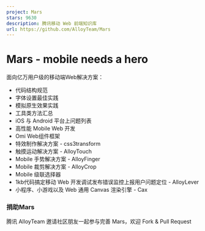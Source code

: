 ```yaml
---
project: Mars
stars: 9630
description: 腾讯移动 Web 前端知识库
url: https://github.com/AlloyTeam/Mars
---
```


Mars - mobile needs a hero
==========================

面向亿万用户级的移动端Web解决方案：

-   代码结构规范
-   字体设置最佳实践
-   模拟原生效果实践
-   工具类方法汇总
-   iOS 与 Android 平台上问题列表
-   高性能 Mobile Web 开发
-   Omi Web组件框架
-   特效制作解决方案 - css3transform
-   触摸运动解决方案 - AlloyTouch
-   Mobile 手势解决方案 - AlloyFinger
-   Mobile 裁剪解决方案 - AlloyCrop
-   Mobile 级联选择器
-   1kb代码搞定移动 Web 开发调试发布错误监控上报用户问题定位 - AlloyLever
-   小程序、小游戏以及 Web 通用 Canvas 渲染引擎 - Cax

### 捐助Mars

腾讯 AlloyTeam 邀请社区朋友一起参与完善 Mars，欢迎 Fork & Pull Request
